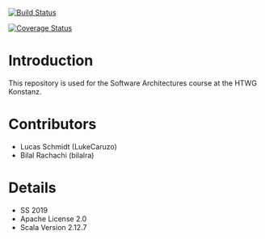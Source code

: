 [![Build Status](https://api.travis-ci.org/LukeCaruzo/2048SE.svg)](https://travis-ci.org/LukeCaruzo/2048SE)

[![Coverage Status](https://coveralls.io/repos/github/LukeCaruzo/2048SE/badge.svg)](https://coveralls.io/github/LukeCaruzo/2048SE)

# Introduction
This repository is used for the Software Architectures course at the HTWG Konstanz.

# Contributors
* Lucas Schmidt (LukeCaruzo)
* Bilal Rachachi (bilalra)

# Details
* SS 2019
* Apache License 2.0
* Scala Version 2.12.7
